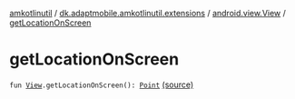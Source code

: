 [amkotlinutil](../../index.md) / [dk.adaptmobile.amkotlinutil.extensions](../index.md) / [android.view.View](index.md) / [getLocationOnScreen](./get-location-on-screen.md)

# getLocationOnScreen

`fun `[`View`](https://developer.android.com/reference/android/view/View.html)`.getLocationOnScreen(): `[`Point`](https://developer.android.com/reference/android/graphics/Point.html) [(source)](https://github.com/adaptmobile-organization/amkotlinutil/tree/master/amkotlinutil/src/main/java/dk/adaptmobile/amkotlinutil/extensions/ViewAnimationExtensions.kt#L241)